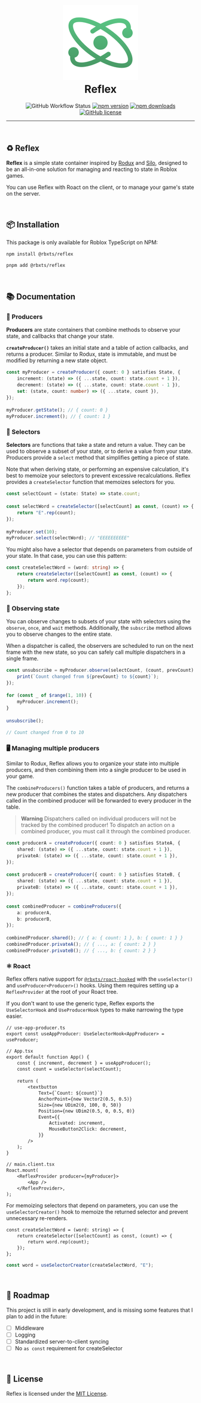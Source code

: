 <h1 align="center">
	<img src="public/logo.png" alt="Reflex" width="200" />
	<br />
	<b>Reflex</b>
</h1>

<div align="center">

![GitHub Workflow Status](https://img.shields.io/github/actions/workflow/status/littensy/reflex/ci.yml?branch=master&style=for-the-badge&logo=github)
[![npm version](https://img.shields.io/npm/v/@rbxts/reflex.svg?style=for-the-badge&logo=npm)](https://www.npmjs.com/package/@rbxts/reflex)
[![npm downloads](https://img.shields.io/npm/dt/@rbxts/reflex.svg?style=for-the-badge&logo=npm)](https://www.npmjs.com/package/@rbxts/reflex)
[![GitHub license](https://img.shields.io/github/license/littensy/reflex?style=for-the-badge)](LICENSE.md)

</div>

---

&nbsp;

## ♻️ Reflex

**Reflex** is a simple state container inspired by [Rodux](https://github.com/roblox/rodux) and [Silo](https://github.com/sleitnick/rbxts-silo), designed to be an all-in-one solution for managing and reacting to state in Roblox games.

You can use Reflex with Roact on the client, or to manage your game's state on the server.

&nbsp;

## 📦 Installation

This package is only available for Roblox TypeScript on NPM:

```bash
npm install @rbxts/reflex
```

```bash
pnpm add @rbxts/reflex
```

&nbsp;

## 📚 Documentation

### 🎂 Producers

**Producers** are state containers that combine methods to observe your state, and callbacks that change your state.

**`createProducer()`** takes an initial state and a table of action callbacks, and returns a producer. Similar to Rodux, state is immutable, and must be modified by returning a new state object.

```ts
const myProducer = createProducer({ count: 0 } satisfies State, {
	increment: (state) => ({ ...state, count: state.count + 1 }),
	decrement: (state) => ({ ...state, count: state.count - 1 }),
	set: (state, count: number) => ({ ...state, count }),
});

myProducer.getState(); // { count: 0 }
myProducer.increment(); // { count: 1 }
```

### 🍰 Selectors

**Selectors** are functions that take a state and return a value. They can be used to observe a subset of your state, or to derive a value from your state. Producers provide a `select` method that simplifies getting a piece of state.

Note that when deriving state, or performing an expensive calculation, it's best to memoize your selectors to prevent excessive recalculations. Reflex provides a `createSelector` function that memoizes selectors for you.

```ts
const selectCount = (state: State) => state.count;

const selectWord = createSelector([selectCount] as const, (count) => {
	return "E".rep(count);
});

myProducer.set(10);
myProducer.select(selectWord); // "EEEEEEEEEE"
```

You might also have a selector that depends on parameters from outside of your state. In that case, you can use this pattern:

```ts
const createSelectWord = (word: string) => {
	return createSelector([selectCount] as const, (count) => {
		return word.rep(count);
	});
};
```

### 🔮 Observing state

You can observe changes to subsets of your state with selectors using the `observe`, `once`, and `wait` methods. Additionally, the `subscribe` method allows you to observe changes to the entire state.

When a dispatcher is called, the observers are scheduled to run on the next frame with the new state, so you can safely call multiple dispatchers in a single frame.

```ts
const unsubscribe = myProducer.observe(selectCount, (count, prevCount) => {
	print(`Count changed from ${prevCount} to ${count}`);
});

for (const _ of $range(1, 10)) {
	myProducer.increment();
}

unsubscribe();
```

```ts
// Count changed from 0 to 10
```

### 🖥️ Managing multiple producers

Similar to Rodux, Reflex allows you to organize your state into multiple producers, and then combining them into a single producer to be used in your game.

The `combineProducers()` function takes a table of producers, and returns a new producer that combines the states and dispatchers. Any dispatchers called in the combined producer will be forwarded to every producer in the table.

> **Warning**
> Dispatchers called on individual producers will not be tracked by the combined producer!
> To dispatch an action on a combined producer, you must call it through the combined producer.

```ts
const producerA = createProducer({ count: 0 } satisfies StateA, {
	shared: (state) => ({ ...state, count: state.count + 1 }),
	privateA: (state) => ({ ...state, count: state.count + 1 }),
});

const producerB = createProducer({ count: 0 } satisfies StateB, {
	shared: (state) => ({ ...state, count: state.count + 1 }),
	privateB: (state) => ({ ...state, count: state.count + 1 }),
});

const combinedProducer = combineProducers({
	a: producerA,
	b: producerB,
});

combinedProducer.shared(); // { a: { count: 1 }, b: { count: 1 } }
combinedProducer.privateA(); // { ..., a: { count: 2 } }
combinedProducer.privateB(); // { ..., b: { count: 2 } }
```

### ⚛️ Roact

Reflex offers native support for [`@rbxts/roact-hooked`](https://npmjs.com/package/@rbxts/roact-hooked) with the `useSelector()` and `useProducer<Producer>()` hooks. Using them requires setting up a `ReflexProvider` at the root of your Roact tree.

If you don't want to use the generic type, Reflex exports the `UseSelectorHook` and `UseProducerHook` types to make narrowing the type easier.

```tsx
// use-app-producer.ts
export const useAppProducer: UseSelectorHook<AppProducer> = useProducer;
```

```tsx
// App.tsx
export default function App() {
	const { increment, decrement } = useAppProducer();
	const count = useSelector(selectCount);

	return (
		<textbutton
			Text={`Count: ${count}`}
			AnchorPoint={new Vector2(0.5, 0.5)}
			Size={new UDim2(0, 100, 0, 50)}
			Position={new UDim2(0.5, 0, 0.5, 0)}
			Event={{
				Activated: increment,
				MouseButton2Click: decrement,
			}}
		/>
	);
}
```

```tsx
// main.client.tsx
Roact.mount(
	<ReflexProvider producer={myProducer}>
		<App />
	</ReflexProvider>,
);
```

For memoizing selectors that depend on parameters, you can use the `useSelectorCreator()` hook to memoize the returned selector and prevent unnecessary re-renders.

```tsx
const createSelectWord = (word: string) => {
	return createSelector([selectCount] as const, (count) => {
		return word.rep(count);
	});
};
```

```ts
const word = useSelectorCreator(createSelectWord, "E");
```

&nbsp;

## 🚧 Roadmap

This project is still in early development, and is missing some features that I plan to add in the future:

-   [ ] Middleware
-   [ ] Logging
-   [ ] Standardized server-to-client syncing
-   [ ] No `as const` requirement for createSelector

&nbsp;

## 📝 License

Reflex is licensed under the [MIT License](LICENSE.md).
